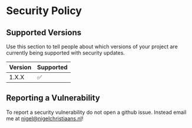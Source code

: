 # Security Policy

## Supported Versions

Use this section to tell people about which versions of your project are
currently being supported with security updates.

| Version | Supported          |
| ------- | ------------------ |
| 1.X.X   | :white_check_mark: |

## Reporting a Vulnerability

To report a security vulnerability do not open a github issue. Instead email me at nigel@nigelchristiaans.nl!
